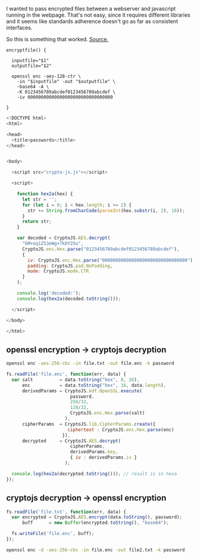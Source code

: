 I wanted to pass encrypted files between a webserver and javascript running in the webpage. That's not easy, since it requires different libraries and it seems like standards adherence doesn't go as far as consistent interfaces.

So this is something that worked. [Source.](https://stackoverflow.com/questions/32654749/decrypt-openssl-aes-with-cryptojs)


```shell
encryptfile() {

  inputfile="$1"
  outputfile="$2"
 
  openssl enc -aes-128-ctr \
    -in "$inputfile" -out "$outputfile" \
    -base64 -A \
    -K 0123456789abcdef0123456789abcdef \
    -iv 00000000000000000000000000000000

}
```

```javascript
<!DOCTYPE html>
<html>

<head>
  <title>passwords</title>
</head>


<body>

  <script src="crypto-js.js"></script>

  <script>

    function hex2a(hex) {
      let str = '';
      for (let i = 0; i < hex.length; i += 2) {
        str += String.fromCharCode(parseInt(hex.substr(i, 2), 16));
      }
      return str;
    }

    var decoded = CryptoJS.AES.decrypt(
      "GM+oq1ZS3eWg+7kOY25o", 
      CryptoJS.enc.Hex.parse("0123456789abcdef0123456789abcdef"), 
      { 
        iv: CryptoJS.enc.Hex.parse("00000000000000000000000000000000"), 
        padding: CryptoJS.pad.NoPadding, 
        mode: CryptoJS.mode.CTR 
      }
    );

    console.log('decoded:');
    console.log(hex2a(decoded.toString()));

  </script>

</body>

</html>
```


openssl encryption -> cryptojs decryption
-----------------------------------------

```sh
openssl enc -aes-256-cbc -in file.txt -out file.enc -k password
```

```javascript
fs.readFile('file.enc', function(err, data) {
  var salt          = data.toString("hex", 8, 16),
      enc           = data.toString("hex", 16, data.length),
      derivedParams = CryptoJS.kdf.OpenSSL.execute(
                        password,
                        256/32,
                        128/32,
                        CryptoJS.enc.Hex.parse(salt)
                      ),
      cipherParams  = CryptoJS.lib.CipherParams.create({
                       ciphertext : CryptoJS.enc.Hex.parse(enc)
                     }),
      decrypted     = CryptoJS.AES.decrypt(
                        cipherParams,
                        derivedParams.key,
                        { iv : derivedParams.iv }
                      );

  console.log(hex2a(decrypted.toString())); // result is in hexa
});
```

cryptojs decryption -> openssl encryption
-----------------------------------------

```javascript
fs.readFile('file.txt', function(err, data) {
  var encrypted = CryptoJS.AES.encrypt(data.toString(), password);
      buff      = new Buffer(encrypted.toString(), "base64");

  fs.writeFile('file.enc', buff);
});
```

```sh
openssl enc -d -aes-256-cbc -in file.enc -out file2.txt -k password
```

